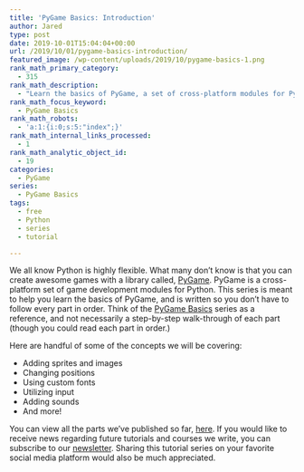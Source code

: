 ```yaml
---
title: 'PyGame Basics: Introduction'
author: Jared
type: post
date: 2019-10-01T15:04:04+00:00
url: /2019/10/01/pygame-basics-introduction/
featured_image: /wp-content/uploads/2019/10/pygame-basics-1.png
rank_math_primary_category:
  - 315
rank_math_description:
  - "Learn the basics of PyGame, a set of cross-platform modules for Python. This series is meant to be a reference, and doesn't have to be read in order."
rank_math_focus_keyword:
  - PyGame Basics
rank_math_robots:
  - 'a:1:{i:0;s:5:"index";}'
rank_math_internal_links_processed:
  - 1
rank_math_analytic_object_id:
  - 19
categories:
  - PyGame
series:
  - PyGame Basics
tags:
  - free
  - Python
  - series
  - tutorial

---
```

 

We all know Python is highly flexible. What many don&#8217;t know is that you can create awesome games with a library called, [PyGame][1]. PyGame is a cross-platform set of game development modules for Python. This series is meant to help you learn the basics of PyGame, and is written so you don&#8217;t have to follow every part in order. Think of the [PyGame Basics][2] series as a reference, and not necessarily a step-by-step walk-through of each part (though you could read each part in order.)

Here are handful of some of the concepts we will be covering:

  * Adding sprites and images
  * Changing positions
  * Using custom fonts
  * Utilizing input
  * Adding sounds
  * And more!

You can view all the parts we&#8217;ve published so far, [here][2]. If you would like to receive news regarding future tutorials and courses we write, you can subscribe to our [newsletter][3]. Sharing this tutorial series on your favorite social media platform would also be much appreciated.

 [1]: https://pygame.org
 [2]: https://learn.yorkcs.com/category/tutorials/gamedev/pygame/
 [3]: https://learn.yorkcs.com/newsletter